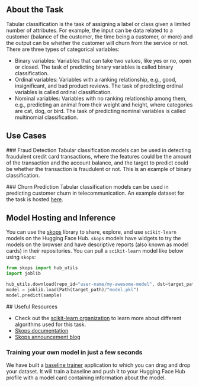 ## About the Task

Tabular classification is the task of assigning a label or class given a limited number of attributes. For example, the input can be data related to a customer (balance of the customer, the time being a customer, or more) and the output can be whether the customer will churn from the service or not.
There are three types of categorical variables:

- Binary variables: Variables that can take two values, like yes or no, open or closed. The task of predicting binary variables is called binary classification.
- Ordinal variables: Variables with a ranking relationship, e.g., good, insignificant, and bad product reviews. The task of predicting ordinal variables is called ordinal classification.
- Nominal variables: Variables with no ranking relationship among them, e.g., predicting an animal from their weight and height, where categories are cat, dog, or bird. The task of predicting nominal variables is called multinomial classification.

## Use Cases

### Fraud Detection
Tabular classification models can be used in detecting fraudulent credit card transactions, where the features could be the amount of the transaction and the account balance, and the target to predict could be whether the transaction is fraudulent or not. This is an example of binary classification.

### Churn Prediction
Tabular classification models can be used in predicting customer churn in telecommunication. An example dataset for the task is hosted [here](https://huggingface.co/datasets/scikit-learn/churn-prediction).

## Model Hosting and Inference

You can use the [skops](https://skops.readthedocs.io/en/stable/) library to share, explore, and use `scikit-learn` models on the Hugging Face Hub. `skops` models have widgets to try the models on the browser and have descriptive reports (also known as model cards) in their repositories. You can pull a `scikit-learn` model like below using `skops`:


```python
from skops import hub_utils
import joblib

hub_utils.download(repo_id="user-name/my-awesome-model", dst=target_path)
model = joblib.load(Path(target_path)/"model.pkl")
model.predict(sample)
```


## Useful Resources

- Check out the [scikit-learn organization](https://huggingface.co/scikit-learn) to learn more about different algorithms used for this task.
- [Skops documentation](https://skops.readthedocs.io/en/latest/)
- [Skops announcement blog](https://huggingface.co/blog/skops)

### Training your own model in just a few seconds

We have built a [baseline trainer](https://huggingface.co/spaces/scikit-learn/baseline-trainer) application to which you can drag and drop your dataset. It will train a baseline and push it to your Hugging Face Hub profile with a model card containing information about the model.
